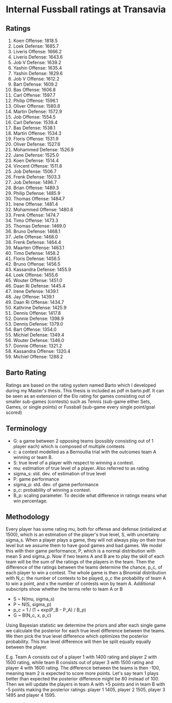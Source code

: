# Internal Fussball ratings at Transavia
## Ratings
1. Koen Offense: 1818.5 
2. Loek Defense: 1685.7 
3. Liveris Offense: 1666.2 
4. Liveris Defense: 1643.6 
5. Job V Defense: 1639.2 
6. Yashin Offense: 1635.4 
7. Yashin Defense: 1629.6 
8. Job V Offense: 1612.2 
9. Bart Defense: 1609.2 
10. Bas Offense: 1606.8 
11. Carl Offense: 1597.7 
12. Philip Offense: 1596.1 
13. Oliver Offense: 1580.8 
14. Martin Defense: 1572.9 
15. Job Offense: 1554.5 
16. Carl Defense: 1539.4 
17. Bas Defense: 1538.1 
18. Martin Offense: 1534.3 
19. Floris Offense: 1531.9 
20. Oliver Defense: 1527.6 
21. Mohammed Defense: 1526.9 
22. Jane Defense: 1525.0 
23. Koen Defense: 1514.4 
24. Vincent Offense: 1511.8 
25. Job Defense: 1506.7 
26. Frenk  Defense: 1503.3 
27. Job  Defense: 1496.7 
28. Brian Offense: 1489.3 
29. Philip Defense: 1485.9 
30. Thomas Offense: 1484.7 
31. Irene Offense: 1481.4 
32. Mohammed Offense: 1480.8 
33. Frenk Offense: 1474.7 
34. Timo Offense: 1473.3 
35. Thomas Defense: 1469.0 
36. Bruno Defense: 1468.1 
37. Jelle Offense: 1468.0 
38. Frenk Defense: 1464.4 
39. Maarten Offense: 1463.1 
40. Timo Defense: 1458.2 
41. Floris Defense: 1456.5 
42. Bruno Offense: 1456.5 
43. Kassandra Defense: 1455.9 
44. Loek Offense: 1455.6 
45. Wouter Offense: 1451.0 
46. Daan Ri Defense: 1445.4 
47. Irene Defense: 1439.1 
48. Jay Offense: 1439.1 
49. Daan Ri Offense: 1434.7 
50. Kathrine Defense: 1425.9 
51. Dennis Offense: 1417.8 
52. Donnie Defense: 1398.9 
53. Dennis Defense: 1379.0 
54. Bart Offense: 1354.0 
55. Michiel Defense: 1349.4 
56. Wouter Defense: 1346.0 
57. Donnie Offense: 1321.2 
58. Kassandra Offense: 1320.4 
59. Michiel Offense: 1288.2 

## Barto Rating
Ratings are based on the rating system named Barto which I developed during my Master's thesis. This thesis is included as pdf in barto.pdf. It can be seen as an extension of the Elo rating for games consisting out of smaller sub-games (contests) such as Tennis (sub-game either Sets, Games, or single points) or Fussball (sub-game every single point/goal scored)
## Terminology
- G: a game between 2 opposing teams (possibly consisting out of 1 player each) which is composed of multiple contests
- c: a contest modelled as a Bernoullia trial with the outcomes team A winning or team B.
- S: true level of a player with respect to winning a contest.
- mu: estimation of true level of a player. Also referred to as rating
- sigma_s: std. dev. of estimation of true level
- P: game performance
- sigma_p: std. dev. of game performance
- p_c: probability of winning a contest.
- B_p: scaling parameter. To decide what difference in ratings means what win percentage.
## Methodology
Every player has some rating mu, both for offense and defense (initialized at 1500), which is an estimation of the player's true level, S, with uncertainy sigma_s. When a player plays a game, they will not always play on their true level but we assume them to have good games and bad games. We model this with their game performance, P, which is a normal distribution with mean S and sigma_p. Now if two teams A and B are to play the skill of each team will be the sum of the ratings of the players in the team. Then the difference of the ratings between the teams determine the chance, p_c, of each player to win a contest. The whole game is then a Binomial distribution with N_c: the number of contests to be played, p_c the probability of team A to win a point, and x the number of contests won by team A. Additional subscripts show whether the terms refer to team A or B
- S ~ N(mu, sigma_s)
- P ~ N(S, sigma_p)
- p_c = 1 / (1 + exp(P_B - P_A) / B_p)
- G ~ B(N_c, x, p_c)

Using Bayesian statistic we determine the priors and after each single game we calculate the posterior for each true level difference between the teams. We then pick the true level difference which optimizes the posterior probability. This true level difference will then be split equally equally between the player. 

E.g. Team A consists out of a player 1 with 1400 rating and player 2 with 1500 rating, while team B consists out of player 3 with 1500 rating and player 4 with 1600 rating. The difference between the teams is then -100, meaning team 2 is expected to score more points. Let's say team 1 plays better than expected the posterior difference might be 80 instead of 100. Then we will update the players in team A with +5 points and in team B with -5 points making the posterior ratings: player 1 1405, player 2 1505, player 3 1495 and player 4 1595.